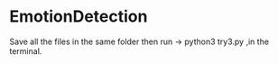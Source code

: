 # EmotionDetection
Save all the files in the same folder then run -> python3 try3.py ,in the terminal.

